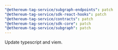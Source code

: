 ```yaml
---
"@ethereum-tag-service/subgraph-endpoints": patch
"@ethereum-tag-service/sdk-react-hooks": patch
"@ethereum-tag-service/contracts": patch
"@ethereum-tag-service/sdk-core": patch
"@ethereum-tag-service/subgraph": patch
---
```


Update typescript and viem.
